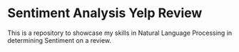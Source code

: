 # Sentiment Analysis Yelp Review
This is a repository to showcase my skills in Natural Language Processing in determining Sentiment on a review.
